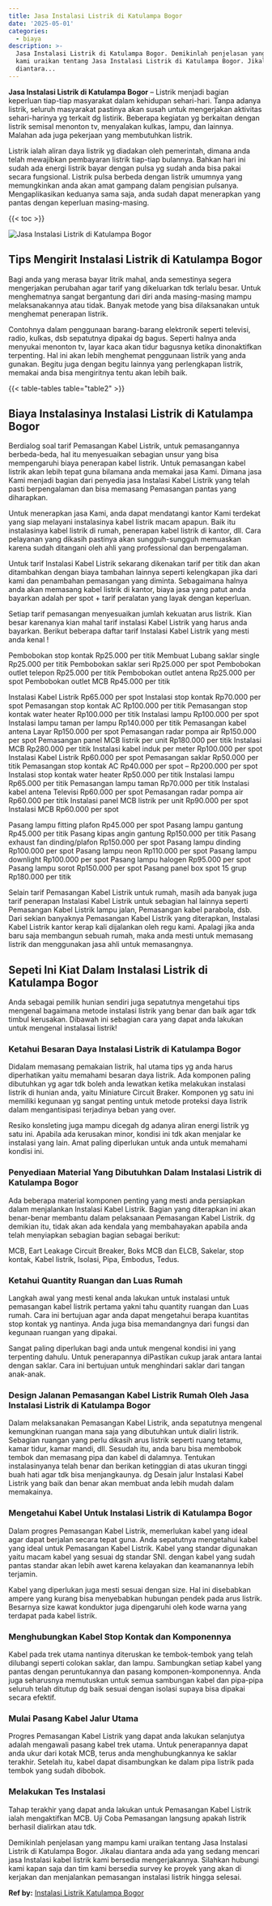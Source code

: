```yaml
---
title: Jasa Instalasi Listrik di Katulampa Bogor
date: '2025-05-01'
categories:
  - biaya
description: >-
  Jasa Instalasi Listrik di Katulampa Bogor. Demikinlah penjelasan yang mampu
  kami uraikan tentang Jasa Instalasi Listrik di Katulampa Bogor. Jikalau
  diantara...
---
```


**Jasa Instalasi Listrik di Katulampa Bogor** – Listrik menjadi bagian keperluan tiap-tiap masyarakat dalam kehidupan sehari-hari. Tanpa adanya listrik, seluruh masyarakat pastinya akan susah untuk mengerjakan aktivitas sehari-harinya yg terkait dg listirik. Beberapa kegiatan yg berkaitan dengan listrik semisal menonton tv, menyalakan kulkas, lampu, dan lainnya. Malahan ada juga pekerjaan yang membutuhkan listrik.

Listrik ialah aliran daya listrik yg diadakan oleh pemerintah, dimana anda telah mewajibkan pembayaran listrik tiap-tiap bulannya. Bahkan hari ini sudah ada energi listrik bayar dengan pulsa yg sudah anda bisa pakai secara fungsional. Listrik pulsa berbeda dengan listrik umumnya yang memungkinkan anda akan amat gampang dalam pengisian pulsanya. Mengaplikasikan keduanya sama saja, anda sudah dapat menerapkan yang pantas dengan keperluan masing-masing.

{{< toc >}}

![Jasa Instalasi Listrik di Katulampa Bogor](/images/instalasi-listrik-murah12.png)

## Tips Mengirit Instalasi Listrik di Katulampa Bogor

Bagi anda yang merasa bayar litrik mahal, anda semestinya segera mengerjakan perubahan agar tarif yang dikeluarkan tdk terlalu besar. Untuk menghematnya sangat bergantung dari diri anda masing-masing mampu melaksanakannya atau tidak. Banyak metode yang bisa dilaksanakan untuk menghemat penerapan listrik.

Contohnya dalam penggunaan barang-barang elektronik seperti televisi, radio, kulkas, dsb sepatutnya dipakai dg bagus. Seperti halnya anda menyukai menonton tv, layar kaca akan tidur bagusnya ketika dinonaktifkan terpenting. Hal ini akan lebih menghemat penggunaan listrik yang anda gunakan. Begitu juga dengan begitu lainnya yang perlengkapan listrik, memakai anda bisa mengiritnya tentu akan lebih baik.

{{< table-tables table="table2" >}}

## Biaya Instalasinya Instalasi Listrik di Katulampa Bogor

Berdialog soal tarif Pemasangan Kabel Listrik, untuk pemasangannya berbeda-beda, hal itu menyesuaikan sebagian unsur yang bisa mempengaruhi biaya penerapan kabel listrik. Untuk pemasangan kabel listrik akan lebih tepat guna bilamana anda memakai jasa Kami. Dimana jasa Kami menjadi bagian dari penyedia jasa Instalasi Kabel Listrik yang telah pasti berpengalaman dan bisa memasang Pemasangan pantas yang diharapkan.

Untuk menerapkan jasa Kami, anda dapat mendatangi kantor Kami terdekat yang siap melayani instalasinya kabel listrik macam apapun. Baik itu instalasinya kabel listrik di rumah, penerapan kabel listrik di kantor, dll. Cara pelayanan yang dikasih pastinya akan sungguh-sungguh memuaskan karena sudah ditangani oleh ahli yang professional dan berpengalaman.

Untuk tarif Instalasi Kabel Listrik sekarang dikenakan tarif per titik dan akan ditambahkan dengan biaya tambahan lainnya seperti kelengkapan jika dari kami dan penambahan pemasangan yang diminta. Sebagaimana halnya anda akan memasang kabel listrik di kantor, biaya jasa yang patut anda bayarkan adalah per spot + tarif peralatan yang layak dengan keperluan.

Setiap tarif pemasangan menyesuaikan jumlah kekuatan arus listrik. Kian besar karenanya kian mahal tarif instalasi Kabel Listrik yang harus anda bayarkan. Berikut beberapa daftar tarif Instalasi Kabel Listrik yang mesti anda kenal !

Pembobokan stop kontak Rp25.000 per titik Membuat Lubang saklar single Rp25.000 per titik Pembobokan saklar seri Rp25.000 per spot Pembobokan outlet telepon Rp25.000 per titik Pembobokan outlet antena Rp25.000 per spot Pembobokan outlet MCB Rp45.000 per titik

Instalasi Kabel Listrik Rp65.000 per spot Instalasi stop kontak Rp70.000 per spot Pemasangan stop kontak AC Rp100.000 per titik Pemasangan stop kontak water heater Rp100.000 per titik Instalasi lampu Rp100.000 per spot Instalasi lampu taman per lampu Rp140.000 per titik Pemasangan kabel antena Layar Rp150.000 per spot Pemasangan radar pompa air Rp150.000 per spot Pemasangan panel MCB listrik per unit Rp180.000 per titik Instalasi MCB Rp280.000 per titik Instalasi kabel induk per meter Rp100.000 per spot Instalasi Kabel Listrik Rp60.000 per spot Pemasangan saklar Rp50.000 per titik Pemasangan stop kontak AC Rp40.000 per spot – Rp200.000 per spot Instalasi stop kontak water heater Rp50.000 per titik Instalasi lampu Rp65.000 per titik Pemasangan lampu taman Rp70.000 per titik Instalasi kabel antena Televisi Rp60.000 per spot Pemasangan radar pompa air Rp60.000 per titik Instalasi panel MCB listrik per unit Rp90.000 per spot Instalasi MCB Rp60.000 per spot

Pasang lampu fitting plafon Rp45.000 per spot Pasang lampu gantung Rp45.000 per titik Pasang kipas angin gantung Rp150.000 per titik Pasang exhaust fan dinding/plafon Rp150.000 per spot Pasang lampu dinding Rp100.000 per spot Pasang lampu neon Rp110.000 per spot Pasang lampu downlight Rp100.000 per spot Pasang lampu halogen Rp95.000 per spot Pasang lampu sorot Rp150.000 per spot Pasang panel box spot 15 grup Rp180.000 per titik

Selain tarif Pemasangan Kabel Listrik untuk rumah, masih ada banyak juga tarif penerapan Instalasi Kabel Listrik untuk sebagian hal lainnya seperti Pemasangan Kabel Listrik lampu jalan, Pemasangan kabel parabola, dsb. Dari sekian banyaknya Pemasangan Kabel Listrik yang diterapkan, Instalasi Kabel Listrik kantor kerap kali dijalankan oleh regu kami. Apalagi jika anda baru saja membangun sebuah rumah, maka anda mesti untuk memasang listrik dan menggunakan jasa ahli untuk memasangnya.

## Sepeti Ini Kiat Dalam Instalasi Listrik di Katulampa Bogor


Anda sebagai pemilik hunian sendiri juga sepatutnya mengetahui tips mengenal bagaimana metode instalasi listrik yang benar dan baik agar tdk timbul kerusakan. Dibawah ini sebagian cara yang dapat anda lakukan untuk mengenal instalasai listrik!

### Ketahui Besaran Daya Instalasi Listrik di Katulampa Bogor

Didalam memasang pemakaian listrik, hal utama tips yg anda harus diperhatikan yaitu memahami besaran daya listrik. Ada komponen paling dibutuhkan yg agar tdk boleh anda lewatkan ketika melakukan instalasi listrik di hunian anda, yaitu Miniature Circuit Braker. Komponen yg satu ini memiliki kegunaan yg sangat penting untuk metode proteksi daya listrik dalam mengantisipasi terjadinya beban yang over.

Resiko konsleting juga mampu dicegah dg adanya aliran energi listrik yg satu ini. Apabila ada kerusakan minor, kondisi ini tdk akan menjalar ke instalasi yang lain. Amat paling diperlukan untuk anda untuk memahami kondisi ini.

### Penyediaan Material Yang Dibutuhkan Dalam Instalasi Listrik di Katulampa Bogor

Ada beberapa material komponen penting yang mesti anda persiapkan dalam menjalankan Instalasi Kabel Listrik. Bagian yang diterapkan ini akan benar-benar membantu dalam pelaksanaan Pemasangan Kabel Listrik. dg demikian itu, tidak akan ada kendala yang membahayakan apabila anda telah menyiapkan sebagian bagian sebagai berikut:

MCB, Eart Leakage Circuit Breaker, Boks MCB dan ELCB, Sakelar, stop kontak, Kabel listrik, Isolasi, Pipa, Embodus, Tedus.

### Ketahui Quantity Ruangan dan Luas Rumah

Langkah awal yang mesti kenal anda lakukan untuk instalasi untuk pemasangan kabel listrik pertama yakni tahu quantity ruangan dan Luas rumah. Cara ini bertujuan agar anda dapat mengetahui berapa kuantitas stop kontak yg nantinya. Anda juga bisa memandangnya dari fungsi dan kegunaan ruangan yang dipakai.

Sangat paling diperlukan bagi anda untuk mengenal kondisi ini yang terpenting dahulu. Untuk penerapannya diPastikan cukup jarak antara lantai dengan saklar. Cara ini bertujuan untuk menghindari saklar dari tangan anak-anak.

### Design Jalanan Pemasangan Kabel Listrik Rumah Oleh Jasa Instalasi Listrik di Katulampa Bogor

Dalam melaksanakan Pemasangan Kabel Listrik, anda sepatutnya mengenal kemungkinan ruangan mana saja yang dibutuhkan untuk dialiri listrik. Sebagian ruangan yang perlu dikasih arus listrik seperti ruang tetamu, kamar tidur, kamar mandi, dll. Sesudah itu, anda baru bisa membobok tembok dan memasang pipa dan kabel di dalamnya. Tentukan instalasinyanya telah benar dan berikan ketinggian di atas ukuran tinggi buah hati agar tdk bisa menjangkaunya. dg Desain jalur Instalasi Kabel Listrik yang baik dan benar akan membuat anda lebih mudah dalam memakainya.

### Mengetahui Kabel Untuk Instalasi Listrik di Katulampa Bogor

Dalam progres Pemasangan Kabel Listrik, memerlukan kabel yang ideal agar dapat berjalan secara tepat guna. Anda sepatutnya mengetahui kabel yang ideal untuk Pemasangan Kabel Listrik. Kabel yang standar digunakan yaitu macam kabel yang sesuai dg standar SNI. dengan kabel yang sudah pantas standar akan lebih awet karena kelayakan dan keamanannya lebih terjamin.

Kabel yang diperlukan juga mesti sesuai dengan size. Hal ini disebabkan ampere yang kurang bisa menyebabkan hubungan pendek pada arus listrik. Besarnya size kawat konduktor juga dipengaruhi oleh kode warna yang terdapat pada kabel listrik.

### Menghubungkan Kabel Stop Kontak dan Komponennya

Kabel pada trek utama nantinya diteruskan ke tembok-tembok yang telah dilubangi seperti colokan saklar, dan lampu. Sambungkan setiap kabel yang pantas dengan peruntukannya dan pasang komponen-komponennya. Anda juga seharusnya memutuskan untuk semua sambungan kabel dan pipa-pipa seluruh telah ditutup dg baik sesuai dengan isolasi supaya bisa dipakai secara efektif.

### Mulai Pasang Kabel Jalur Utama

Progres Pemasangan Kabel Listrik yang dapat anda lakukan selanjutya adalah mengawali pasang kabel trek utama. Untuk penerapannya dapat anda ukur dari kotak MCB, terus anda menghubungkannya ke saklar terakhir. Setelah itu, kabel dapat disambungkan ke dalam pipa listrik pada tembok yang sudah dibobok.

### Melakukan Tes Instalasi

Tahap terakhir yang dapat anda lakukan untuk Pemasangan Kabel Listrik ialah mengaktifkan MCB. Uji Coba Pemasangan langsung apakah listrik berhasil dialirkan atau tdk.

Demikinlah penjelasan yang mampu kami uraikan tentang Jasa Instalasi Listrik di Katulampa Bogor. Jikalau diantara anda ada yang sedang mencari jasa Instalasi kabel listrik kami bersedia mengerjakannya. Silahkan hubungi kami kapan saja dan tim kami bersedia survey ke proyek yang akan di kerjakan dan menjalankan pemasangan instalasi listrik hingga selesai.

**Ref by:** [Instalasi Listrik Katulampa Bogor](https://id.wikipedia.org/wiki/Instalasi)
